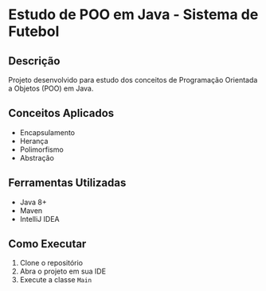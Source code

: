 # Estudo de POO em Java - Sistema de Futebol

## Descrição
Projeto desenvolvido para estudo dos conceitos de Programação Orientada a Objetos (POO) em Java.

## Conceitos Aplicados
- Encapsulamento
- Herança
- Polimorfismo
- Abstração

## Ferramentas Utilizadas
- Java 8+
- Maven
- IntelliJ IDEA

## Como Executar
1. Clone o repositório
2. Abra o projeto em sua IDE
3. Execute a classe `Main`
